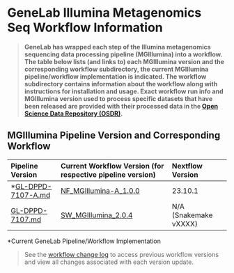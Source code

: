 # GeneLab Illumina Metagenomics Seq Workflow Information

> **GeneLab has wrapped each step of the Illumina metagenomics sequencing data processing pipeline (MGIllumina) into a workflow. The table below lists (and links to) each MGIllumina version and the corresponding workflow subdirectory, the current MGIllumina pipeline/workflow implementation is indicated. The workflow subdirectory contains information about the workflow along with instructions for installation and usage. Exact workflow run info and MGIllumina version used to process specific datasets that have been released are provided with their processed data in the [Open Science Data Repository (OSDR)](https://osdr.nasa.gov/bio/repo/).**  

## MGIllumina Pipeline Version and Corresponding Workflow

|Pipeline Version|Current Workflow Version (for respective pipeline version)|Nextflow Version| 
|:---------------|:---------------------------------------------------------|:---------------|
|*[GL-DPPD-7107-A.md](../Pipeline_GL-DPPD-7107_Versions/GL-DPPD-7107-A.md)|[NF_MGIllumina-A_1.0.0](NF_MGIllumina-A)|23.10.1|
|[GL-DPPD-7107.md](../Pipeline_GL-DPPD-7107_Versions/GL-DPPD-7107.md)|[SW_MGIllumina_2.0.4](SW_MGIllumina)|N/A (Snakemake vXXXX)|


*Current GeneLab Pipeline/Workflow Implementation

> See the [workflow change log](NF_MGIllumina/CHANGELOG.md) to access previous workflow versions and view all changes associated with each version update.

